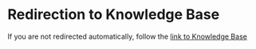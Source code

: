 # Redirection to Knowledge Base

<script>window.location.href="../kb/"</script>
 
 
<!-- Note: don't tell people to `click` the link, just tell them that it is a link. -->
If you are not redirected automatically, follow the 
[link to Knowledge Base](kb/index.md)